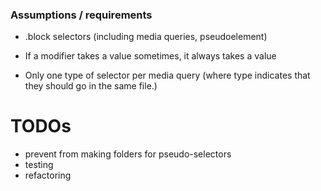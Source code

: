 ### Assumptions / requirements

- .block selectors (including media queries, pseudoelement)

- If a modifier takes a value sometimes, it always takes a value

- Only one type of selector per media query (where type indicates that they should go in the same file.)


# TODOs

- prevent from making folders for pseudo-selectors
- testing
- refactoring